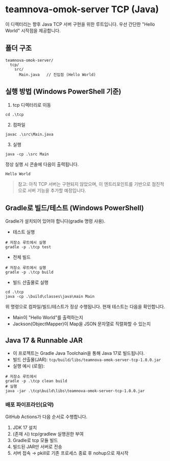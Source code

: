# teamnova-omok-server TCP (Java)

이 디렉터리는 향후 Java TCP 서버 구현을 위한 루트입니다. 우선 간단한 "Hello World" 시작점을 제공합니다.

## 폴더 구조
```
teamnova-omok-server/
  tcp/
    src/
      Main.java   // 진입점 (Hello World)
```

## 실행 방법 (Windows PowerShell 기준)
1) tcp 디렉터리로 이동
```
cd .\tcp
```
2) 컴파일
```
javac .\src\Main.java
```
3) 실행
```
java -cp .\src Main
```

정상 실행 시 콘솔에 다음이 출력됩니다.
```
Hello World
```

> 참고: 아직 TCP 서버는 구현되지 않았으며, 이 엔트리포인트를 기반으로 점진적으로 서버 기능을 추가할 예정입니다.


## Gradle로 빌드/테스트 (Windows PowerShell)
Gradle가 설치되어 있어야 합니다(gradle 명령 사용).

- 테스트 실행
```
# 저장소 루트에서 실행
gradle -p .\tcp test
```

- 전체 빌드
```
# 저장소 루트에서 실행
gradle -p .\tcp build
```

- 빌드 산출물로 실행
```
cd .\tcp
java -cp .\build\classes\java\main Main
```

위 명령으로 컴파일/빌드/테스트가 정상 수행됩니다. 현재 테스트는 다음을 확인합니다.
- Main이 "Hello World"를 출력하는지
- Jackson(ObjectMapper)이 Map을 JSON 문자열로 직렬화할 수 있는지


## Java 17 & Runnable JAR
- 이 프로젝트는 Gradle Java Toolchain을 통해 Java 17로 빌드됩니다.
- 빌드 산출물(JAR): `tcp/build/libs/teamnova-omok-server-tcp-1.0.0.jar`
- 실행 예시 (로컬):
```
# 저장소 루트에서
gradle -p .\tcp clean build
# 실행
java -jar .\tcp\build\libs\teamnova-omok-server-tcp-1.0.0.jar
```

### 배포 파이프라인(요약)
GitHub Actions가 다음 순서로 수행합니다.
1) JDK 17 설치
2) (존재 시) tcp/gradlew 실행권한 부여
3) Gradle로 tcp 모듈 빌드
4) 빌드된 JAR만 서버로 전송
5) 서버 접속 → pkill로 기존 프로세스 종료 후 nohup으로 재시작
